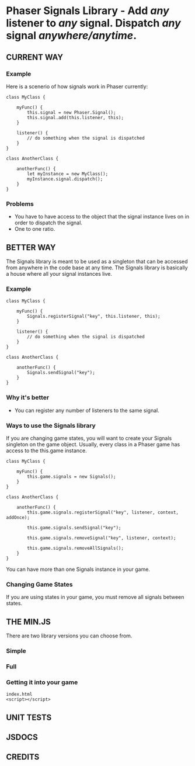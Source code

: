 # Phaser Signals Library - Add **_any_** listener to **_any_** signal. Dispatch **_any_** signal **_anywhere/anytime_**.

## CURRENT WAY
### Example
Here is a scenerio of how signals work in Phaser currently: 

    class MyClass {
    
        myFunc() {
            this.signal = new Phaser.Signal();
            this.signal.add(this.listener, this);
        }
        
        listener() {
            // do something when the signal is dispatched
        }
    }
    
    class AnotherClass {
    
        anotherFunc() {
            let myInstance = new MyClass();
            myInstance.signal.dispatch();
        }   
    }

### Problems
- You have to have access to the object that the signal instance lives on in order to dispatch the signal.
- One to one ratio. 

## BETTER WAY
The Signals library is meant to be used as a singleton that can be accessed from anywhere in the code base at any time.
The Signals library is basically a house where all your signal instances live.
### Example

    class MyClass {
    
        myFunc() {
            Signals.registerSignal("key", this.listener, this);
        }
        
        listener() {
            // do something when the signal is dispatched
        }
    }
    
    class AnotherClass {
    
        anotherFunc() {
            Signals.sendSignal("key");
        }   
    }

### Why it's better
- You can register any number of listeners to the same signal.

### Ways to use the Signals library
If you are changing game states, you will want to create your Signals singleton on the game object. 
Usually, every class in a Phaser game has access to the this.game instance.

    class MyClass {

        myFunc() {
            this.game.signals = new Signals();
        }
    }
    
    class AnotherClass {
    
        anotherFunc() {
            this.game.signals.registerSignal("key", listener, context, addOnce);

            this.game.signals.sendSignal("key");

            this.game.signals.removeSignal("key", listener, context);

            this.game.signals.removeAllSignals();
        }   
    }

You can have more than one Signals instance in your game.

### Changing Game States
If you are using states in your game, you must remove all signals between states.

## THE MIN.JS
There are two library versions you can choose from.

### Simple

### Full

### Getting it into your game
    index.html
    <script></script>

## UNIT TESTS

## JSDOCS

## CREDITS